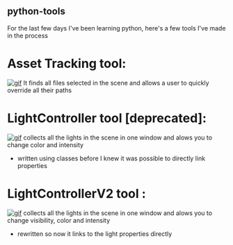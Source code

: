 ## python-tools
For the last few days I've been learning python, here's a few tools I've made in the process

# Asset Tracking tool:
<a href="http://imgur.com/a/wf1Lm"><img src="http://imgur.com/a/wf1Lm" title="gif"/></a>
It finds all files selected in the scene and allows a user to quickly override all their paths

# LightController tool [deprecated]:
<a href="http://imgur.com/a/Vdzlp"><img src="http://imgur.com/a/Vdzlp" title="gif"/></a>
collects all the lights in the scene in one window and alows you to change color and intensity
- written using classes before I knew it was possible to directly link properties

# LightControllerV2 tool :
<a href="http://imgur.com/WS5mWv1"><img src="http://imgur.com/WS5mWv1" title="gif"/></a>
collects all the lights in the scene in one window and alows you to change visibility, color and intensity
- rewritten so now it links to the light properties directly